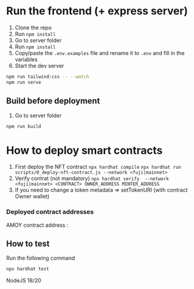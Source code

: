# Run the frontend (+ express server)
1. Clone the repo
2. Run `npm install`
3. Go to server folder
4. Run `npm install`
5. Copy/paste the `.env.examples` file and rename it to `.env` and fill in the variables
6. Start the dev server
```bash
npm run tailwind:css -- --watch
npm run serve
```

## Build before deployment

1. Go to server folder
```bash
npm run build
```

# How to deploy smart contracts

1. First deploy the NFT contract
`npx hardhat compile`
`npx hardhat run scripts/0_deploy-nft-contract.js --network <fuji|mainnet>`
3. Verify contrat (not mandatory)
`npx hardhat verify  --network <fuji|mainnet> <CONTRACT> OWNER_ADDRESS MINTER_ADDRESS`
4. If you need to change a token metadata => setTokenURI (with contract Owner wallet)

### Deployed contract addresses

AMOY contract address : 

## How to test

Run the following command
```bash
npx hardhat test
```

NodeJS 18/20
